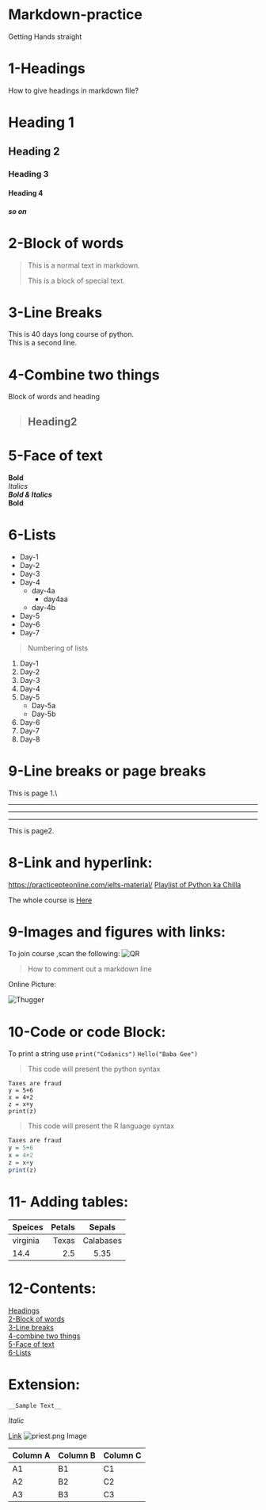 # Markdown-practice
Getting Hands straight
# 1-Headings
How to give headings in markdown file?

# Heading 1
## Heading 2
### Heading 3
#### Heading 4
##### so on
# 2-Block of words
>This is a normal text in markdown.
>
>This is a block of special text.

# 3-Line Breaks
This is 40 days long course of python.\
This is a second line.

# 4-Combine two things
Block of words and heading
> ## Heading2

# 5-Face of text
**Bold**\
*Italics*\
***Bold & Italics***\
__Bold__

# 6-Lists
- Day-1
- Day-2
- Day-3
- Day-4
    - day-4a
      - day4aa
    - day-4b
- Day-5
- Day-6
- Day-7

>Numbering of lists
1. Day-1
2. Day-2
3. Day-3
4. Day-4
5. Day-5
   - Day-5a
   - Day-5b
6. Day-6
7. Day-7
8. Day-8

# 9-Line breaks or page breaks
This is page 1.\
___
---
***
This is page2.
# 8-Link and hyperlink:

<https://practicepteonline.com/ielts-material/>
[Playlist of Python ka Chilla](https://www.youtube.com/watch?v=GZnPqP9T770)

[Youtube]: https://www.youtube.com/watch?v=GZnPqP9T770
The whole course is [Here][Youtube]

# 9-Images and figures with links:
To join course ,scan the following:
![QR](priest.png)

>How to comment out a markdown line

Online Picture:

![Thugger](https://www.google.com/search?q=young+thug&tbm=isch&ved=2ahUKEwiYi9fC2uiCAxU-QKQEHbezBbgQ2-cCegQIABAA&oq=young+th&gs_lcp=CgNpbWcQARgAMgUIABCABDIFCAAQgAQyBQgAEIAEMgUIABCABDIFCAAQgAQyBQgAEIAEMgUIABCABDIFCAAQgAQyBQgAEIAEMgUIABCABDoHCAAQgAQQGDoICAAQgAQQsQM6BAgAEAM6CggAEIAEEIoFEEM6DQgAEIAEEIoFELEDEEM6CwgAEIAEELEDEIMBUI0GWJEaYIYkaABwAHgEgAGQAogBpReSAQYwLjMuMTGYAQCgAQGqAQtnd3Mtd2l6LWltZ7ABAMABAQ&sclient=img&ei=EetmZdi-Br6AkdUPt-eWwAs&bih=607&biw=1366&rlz=1C1KNTJ_enPK1066PK1066#imgrc=xxI7zwXouitCHM)

# 10-Code or code Block:
To print a string use `print("Codanics")`
`Hello("Baba Gee")`

>This code will present the python syntax
```pyhton
Taxes are fraud
y = 5+6
x = 4+2
z = x+y
print(z)
```
>This code will present the R language syntax
```R
Taxes are fraud
y = 5+6
x = 4+2
z = x+y
print(z)
```

# 11- Adding tables:
| Speices | Petals | Sepals |
|:------|------:|:------:|
|virginia|Texas|Calabases|
|14.4|2.5|5.35|

# 12-Contents:
[Headings](#1-headings)\
[2-Block of words](#2-block-of-words)\
[3-Line breaks](#3-line-breaks)\
[4-combine two things](#4-combine-two-things)\
[5-Face of text](#5-face-of-text)\
[6-Lists](#6-lists)

# Extension:

```
__Sample Text__

```
_Italic_

[Link](https://www.youtube.com/watch?v=GZnPqP9T770)
![priest.png](priest.png)
Image


Column A | Column B | Column C
---------|----------|---------
 A1 | B1 | C1
 A2 | B2 | C2
 A3 | B3 | C3
